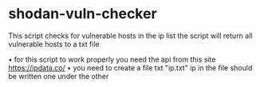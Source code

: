# shodan-vuln-checker
This script checks for vulnerable hosts in the ip list the script will return all vulnerable hosts to a txt file

• for this script to work properly you need the api from this site https://ipdata.co/
• you need to create a file txt "ip.txt" ip in the file should be written one under the other 
